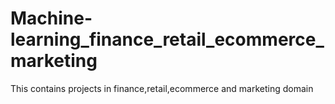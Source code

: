 # Machine-learning_finance_retail_ecommerce_marketing
This contains projects in finance,retail,ecommerce and marketing domain
